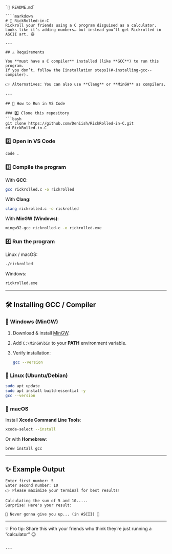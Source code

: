 ```
`🔹 README.md`

````markdown
# 🎵 RickRolled-in-C
Rickroll your friends using a C program disguised as a calculator.  
Looks like it’s adding numbers… but instead you’ll get Rickrolled in ASCII art. 😅

---

## ⚠️ Requirements

You **must have a C compiler** installed (like **GCC**) to run this program.  
If you don’t, follow the [installation steps](#-installing-gcc--compiler).  

👉 Alternatives: You can also use **Clang** or **MinGW** as compilers.  

---

## 🚀 How to Run in VS Code

### 1️⃣ Clone this repository
```bash
git clone https://github.com/Deniish/RickRolled-in-C.git
cd RickRolled-in-C
````

### 2️⃣ Open in VS Code

```bash
code .
```

### 3️⃣ Compile the program

With **GCC**:

```bash
gcc rickrolled.c -o rickrolled
```

With **Clang**:

```bash
clang rickrolled.c -o rickrolled
```

With **MinGW (Windows)**:

```bash
mingw32-gcc rickrolled.c -o rickrolled.exe
```

### 4️⃣ Run the program

Linux / macOS:

```bash
./rickrolled
```

Windows:

```bash
rickrolled.exe
```

---

## 🛠 Installing GCC / Compiler

### 🔹 Windows (MinGW)

1. Download & install [MinGW](https://sourceforge.net/projects/mingw/).
2. Add `C:\MinGW\bin` to your **PATH** environment variable.
3. Verify installation:

   ```bash
   gcc --version
   ```

### 🔹 Linux (Ubuntu/Debian)

```bash
sudo apt update
sudo apt install build-essential -y
gcc --version
```

### 🔹 macOS

Install **Xcode Command Line Tools**:

```bash
xcode-select --install
```

Or with **Homebrew**:

```bash
brew install gcc
```

---

## ✨ Example Output

```
Enter first number: 5
Enter second number: 10
👉 Please maximize your terminal for best results!

Calculating the sum of 5 and 10.....
Surprise! Here's your result:

🎵 Never gonna give you up... (in ASCII) 🎵
```

---

💡 Pro tip: Share this with your friends who think they’re just running a “calculator” 😉

```

---

